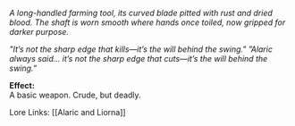 
_A long-handled farming tool, its curved blade pitted with rust and dried blood. The shaft is worn smooth where hands once toiled, now gripped for darker purpose._

_"It’s not the sharp edge that kills—it’s the will behind the swing."_
_”Alaric always said… it’s not the sharp edge that cuts—it’s the will behind the swing.”_

**Effect:**  
A basic weapon. Crude, but deadly.

Lore Links: [[Alaric and Liorna]]

